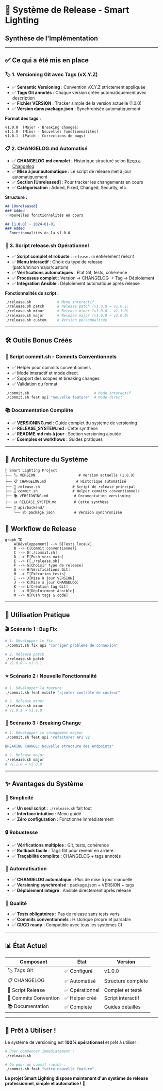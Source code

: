 # 🎯 Système de Release - Smart Lighting
## Synthèse de l'Implémentation

---

## ✅ Ce qui a été mis en place

### 🏷️ **1. Versioning Git avec Tags (vX.Y.Z)**

- ✅ **Semantic Versioning** : Convention vX.Y.Z strictement appliquée
- ✅ **Tags Git annotés** : Chaque version créée automatiquement avec description
- ✅ **Fichier VERSION** : Tracker simple de la version actuelle (1.0.0)
- ✅ **Version dans package.json** : Synchronisée automatiquement

**Format des tags :**
```
v1.0.0  (Major - Breaking changes)
v1.1.0  (Minor - Nouvelles fonctionnalités)
v1.0.1  (Patch - Corrections de bugs)
```

### 📋 **2. CHANGELOG.md Automatisé**

- ✅ **CHANGELOG.md complet** : Historique structuré selon [Keep a Changelog](https://keepachangelog.com/)
- ✅ **Mise à jour automatique** : Le script de release met à jour automatiquement
- ✅ **Section [Unreleased]** : Pour tracker les changements en cours
- ✅ **Catégorisation** : Added, Fixed, Changed, Security, etc.

**Structure :**
```markdown
## [Unreleased]
### Added
- Nouvelles fonctionnalités en cours

## [1.0.0] - 2024-01-01
### Added
- Fonctionnalités de la v1.0.0
```

### 🚀 **3. Script release.sh Opérationnel**

- ✅ **Script complet et robuste** : `release.sh` entièrement réécrit
- ✅ **Menu interactif** : Choix du type de release (patch/minor/major/custom)
- ✅ **Vérifications automatiques** : État Git, tests, cohérence
- ✅ **Processus complet** : Version → CHANGELOG → Tag → Déploiement
- ✅ **Intégration Ansible** : Déploiement automatique après release

**Fonctionnalités du script :**
```bash
./release.sh            # Menu interactif
./release.sh patch      # Release patch (v1.0.0 → v1.0.1)
./release.sh minor      # Release minor (v1.0.0 → v1.1.0)
./release.sh major      # Release major (v1.0.0 → v2.0.0)
./release.sh custom     # Version personnalisée
```

---

## 🛠️ **Outils Bonus Créés**

### 📝 **Script commit.sh - Commits Conventionnels**
- ✅ Helper pour commits conventionnels
- ✅ Mode interactif et mode direct
- ✅ Support des scopes et breaking changes
- ✅ Validation du format

```bash
./commit.sh                              # Mode interactif
./commit.sh feat api "nouvelle feature"  # Mode direct
```

### 📚 **Documentation Complète**
- ✅ **VERSIONING.md** : Guide complet du système de versioning
- ✅ **RELEASE_SYSTEM.md** : Cette synthèse
- ✅ **README.md mis à jour** : Section versioning ajoutée
- ✅ **Exemples et workflows** : Guides pratiques

---

## 🎯 **Architecture du Système**

```
📁 Smart Lighting Project
├── 🏷️ VERSION                    # Version actuelle (1.0.0)
├── 📋 CHANGELOG.md              # Historique automatisé  
├── 🚀 release.sh               # Script de release principal
├── 📝 commit.sh                # Helper commits conventionnels
├── 📚 VERSIONING.md            # Documentation versioning
├── 📊 RELEASE_SYSTEM.md        # Cette synthèse
└── 📁 api/backend/
    └── 📦 package.json         # Version synchronisée
```

## 🔄 **Workflow de Release**

```mermaid
graph TD
    A[Développement] --> B[Tests locaux]
    B --> C[Commit conventionnel]
    C --> D[./commit.sh]
    D --> E[Push vers main]
    E --> F[./release.sh]
    F --> G[Choisir type de release]
    G --> H[Vérifications Git]
    H --> I[Exécution tests]
    I --> J[Mise à jour VERSION]
    J --> K[Mise à jour CHANGELOG]
    K --> L[Création tag Git]
    L --> M[Déploiement Ansible]
    M --> N[Push tags & code]
```

---

## 🚀 **Utilisation Pratique**

### 🎬 **Scénario 1 : Bug Fix**
```bash
# 1. Développer le fix
./commit.sh fix api "corriger problème de connexion"

# 2. Release patch
./release.sh patch
# v1.0.0 → v1.0.1
```

### ⭐ **Scénario 2 : Nouvelle Fonctionnalité**
```bash
# 1. Développer la feature
./commit.sh feat mobile "ajouter contrôle de couleur"

# 2. Release minor
./release.sh minor  
# v1.0.1 → v1.1.0
```

### 🚀 **Scénario 3 : Breaking Change**
```bash
# 1. Développer le changement majeur
./commit.sh feat api "refactorer API v2

BREAKING CHANGE: Nouvelle structure des endpoints"

# 2. Release major
./release.sh major
# v1.1.0 → v2.0.0
```

---

## ✨ **Avantages du Système**

### 🎯 **Simplicité**
- ✅ **Un seul script** : `./release.sh` fait tout
- ✅ **Interface intuitive** : Menu guidé
- ✅ **Zéro configuration** : Fonctionne immédiatement

### 🔒 **Robustesse**
- ✅ **Vérifications multiples** : Git, tests, cohérence
- ✅ **Rollback facile** : Tags Git pour revenir en arrière
- ✅ **Traçabilité complète** : CHANGELOG + tags annotés

### 🚀 **Automatisation**
- ✅ **CHANGELOG automatique** : Plus de mise à jour manuelle
- ✅ **Versioning synchronisé** : package.json + VERSION + tags
- ✅ **Déploiement intégré** : Ansible directement après release

### 🧪 **Qualité**
- ✅ **Tests obligatoires** : Pas de release sans tests verts
- ✅ **Commits conventionnels** : Historique propre et parsable
- ✅ **CI/CD ready** : Compatible avec tous les systèmes CI

---

## 📊 **État Actuel**

| Composant | État | Version |
|-----------|------|---------|
| 🏷️ Tags Git | ✅ Configuré | v1.0.0 |
| 📋 CHANGELOG | ✅ Automatisé | Structure complète |
| 🚀 Script Release | ✅ Opérationnel | Complet et testé |
| 📝 Commits Convention | ✅ Helper créé | Script interactif |
| 📚 Documentation | ✅ Complète | Guides détaillés |

---

## 🎉 **Prêt à Utiliser !**

Le système de versioning est **100% opérationnel** et prêt à utiliser :

```bash
# Pour commencer immédiatement :
./release.sh

# Ou pour un commit rapide :
./commit.sh feat "votre nouvelle feature"
```

**Le projet Smart Lighting dispose maintenant d'un système de release professionnel, simple et automatisé ! 🚀** 